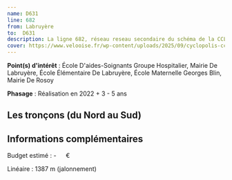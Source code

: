```yaml
---
name: D631
line: 682
from: Labruyère
to:  D631 
description: La ligne 682, réseau reseau secondaire du schéma de la CCLVD (tronçon 82) concerne Labruyère - D631
cover: https://www.velooise.fr/wp-content/uploads/2025/09/cyclopolis-cclvd-82.jpg
---
```


**Point(s) d'intérêt** : École D'aides-Soignants Groupe Hospitalier, Mairie De Labruyère, École Élémentaire De Labruyère, École Maternelle Georges Blin, Mairie De Rosoy

**Phasage** : Réalisation en 2022 + 3 - 5 ans

## Les tronçons (du Nord au Sud)

## Informations complémentaires

Budget estimé :  -   € 

Linéaire : 1387 m (jalonnement)


